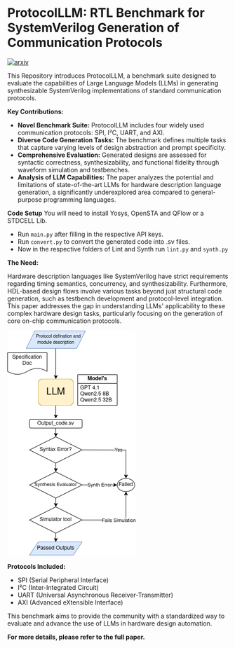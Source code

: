 # ProtocolLLM: RTL Benchmark for SystemVerilog Generation of Communication Protocols

[![arxiv](https://img.shields.io/badge/arXiv-2402.18216-b31b1b.svg)](https://arxiv.org/abs/2506.07945)

This Repository introduces ProtocolLLM, a benchmark suite designed to evaluate the capabilities of Large Language Models (LLMs) in generating synthesizable SystemVerilog implementations of standard communication protocols.

**Key Contributions:**

* **Novel Benchmark Suite:** ProtocolLLM includes four widely used communication protocols: SPI, I²C, UART, and AXI.
* **Diverse Code Generation Tasks:** The benchmark defines multiple tasks that capture varying levels of design abstraction and prompt specificity.
* **Comprehensive Evaluation:** Generated designs are assessed for syntactic correctness, synthesizability, and functional fidelity through waveform simulation and testbenches.
* **Analysis of LLM Capabilities:** The paper analyzes the potential and limitations of state-of-the-art LLMs for hardware description language generation, a significantly underexplored area compared to general-purpose programming languages.




**Code Setup**
You will need to install Yosys, OpenSTA and QFlow or a STDCELL Lib.


* Run ```main.py``` after filling in the respective API keys.
* Run ```convert.py``` to convert the generated code into .sv files.
* Now in the respective folders of Lint and Synth run ```lint.py``` and ```synth.py```



**The Need:**

Hardware description languages like SystemVerilog have strict requirements regarding timing semantics, concurrency, and synthesizability. Furthermore, HDL-based design flows involve various tasks beyond just structural code generation, such as testbench development and protocol-level integration. This paper addresses the gap in understanding LLMs' applicability to these complex hardware design tasks, particularly focusing on the generation of core on-chip communication protocols.




![](src/images/Flowchart.png)

**Protocols Included:**

* SPI (Serial Peripheral Interface)
* I²C (Inter-Integrated Circuit)
* UART (Universal Asynchronous Receiver-Transmitter)
* AXI (Advanced eXtensible Interface)

This benchmark aims to provide the community with a standardized way to evaluate and advance the use of LLMs in hardware design automation.




**For more details, please refer to the full paper.**

